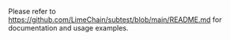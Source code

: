 Please refer to https://github.com/LimeChain/subtest/blob/main/README.md for documentation and usage examples.
